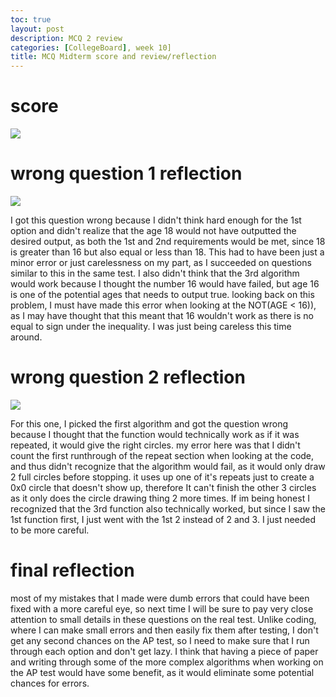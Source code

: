 ```yaml
---
toc: true
layout: post
description: MCQ 2 review
categories: [CollegeBoard], week 10]
title: MCQ Midterm score and review/reflection
---
```


# score 

![]({{site.baseurl}}/images/MCQQ2.png)


# wrong question 1 reflection

![]({{site.baseurl}}/images/old1.png)

I got this question wrong because I didn't think hard enough for the 1st option and didn't realize that the age 18 would not have outputted the desired output, as both the 1st and 2nd requirements would be met, since 18 is greater than 16 but also equal or less than 18. This had to have been just a minor error or just carelessness on my part, as I succeeded on questions similar to this in the same test. I also didn't think that the 3rd algorithm would work because I thought the number 16 would have failed, but age 16 is one of the potential ages that needs to output true. looking back on this problem, I must have made this error when looking at the NOT(AGE < 16)), as I may have thought that this meant that 16 wouldn't work as there is no equal to sign under the inequality. I was just being careless this time around.

# wrong question 2 reflection

![]({{site.baseurl}}/images/old2.png)

For this one, I picked the first algorithm and got the question wrong because I thought that the function would technically work as if it was repeated, it would give the right circles. my error here was that I didn't count the first runthrough of the repeat section when looking at the code, and thus didn't recognize that the algorithm would fail, as it would only draw 2 full circles before stopping. it uses up one of it's repeats just to create a 0x0 circle that doesn't show up, therefore It can't finish the other 3 circles as it only does the circle drawing thing 2 more times. If im being honest I recognized that the 3rd function also technically worked, but since I saw the 1st function first, I just went with the 1st 2 instead of 2 and 3. I just needed to be more careful.

# final reflection

most of my mistakes that I made were dumb errors that could have been fixed with a more careful eye, so next time I will be sure to pay very close attention to small details in these questions on the real test. Unlike coding, where I can make small errors and then easily fix them after testing, I don't get any second chances on the AP test, so I need to make sure that I run through each option and don't get lazy. I think that having a piece of paper and writing through some of the more complex algorithms when working on the AP test would have some benefit, as it would eliminate some potential chances for errors.